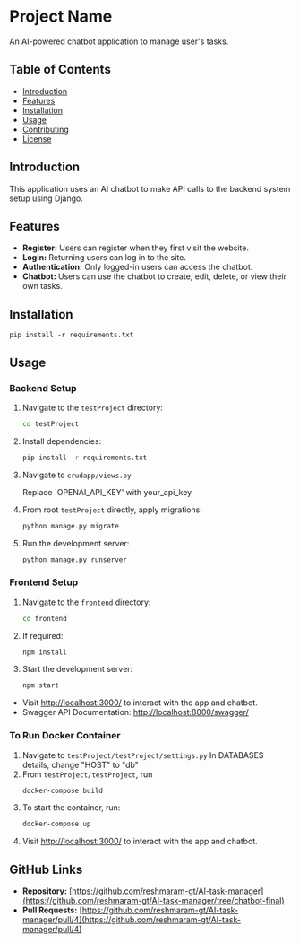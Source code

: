 # Project Name

An AI-powered chatbot application to manage user's tasks.

## Table of Contents

- [Introduction](#introduction)
- [Features](#features)
- [Installation](#installation)
- [Usage](#usage)
- [Contributing](#contributing)
- [License](#license)

## Introduction

This application uses an AI chatbot to make API calls to the backend system setup using Django.

## Features

- **Register:** Users can register when they first visit the website.
- **Login:** Returning users can log in to the site.
- **Authentication:** Only logged-in users can access the chatbot.
- **Chatbot:** Users can use the chatbot to create, edit, delete, or view their own tasks.

## Installation

    pip install -r requirements.txt

## Usage

### Backend Setup

1. Navigate to the `testProject` directory:

    ```bash
    cd testProject
    ```

2. Install dependencies:

    ```bash
    pip install -r requirements.txt
    ```
3. Navigate to `crudapp/views.py`

   Replace `OPENAI_API_KEY' with your_api_key 

4. From root `testProject` directly, apply migrations:

    ```bash
    python manage.py migrate
    ```

4. Run the development server:

    ```bash
    python manage.py runserver
    ```

### Frontend Setup

1. Navigate to the `frontend` directory:

    ```bash
    cd frontend
    ```
2. If required:

    ```bash
    npm install
    ```

3. Start the development server:

    ```bash
    npm start
    ```

- Visit [http://localhost:3000/](http://localhost:3000/) to interact with the app and chatbot.
- Swagger API Documentation: [http://localhost:8000/swagger/](http://localhost:8000/swagger/)

### To Run Docker Container
1. Navigate to `testProject/testProject/settings.py`
    In DATABASES details, change "HOST" to "db"
2. From `testProject/testProject`, run
    ```bash
    docker-compose build
    ```
3. To start the container, run:
    ```bash
    docker-compose up
    ```
5. Visit [http://localhost:3000/](http://localhost:3000/) to interact with the app and chatbot.

## GitHub Links

- **Repository:** [https://github.com/reshmaram-gt/AI-task-manager](https://github.com/reshmaram-gt/AI-task-manager/tree/chatbot-final)
- **Pull Requests:** [https://github.com/reshmaram-gt/AI-task-manager/pull/4](https://github.com/reshmaram-gt/AI-task-manager/pull/4)
